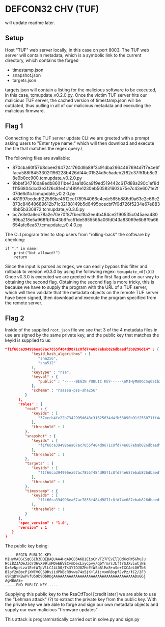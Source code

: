 # DEFCON32 CHV (TUF)
will update readme later.

## Setup
Host "TUF" web server locally, in this case on port 8003. The TUF web server will contain metadata, which is a symbolic link to the current directory, which contains the forged
- timestamp.json
- snapshot.json
- targets.json

targets.json will contain a listing for the malicious software to be executed, in this case, tcmupdate_v0.2.0.py. Once the victim TUF server hits our malicious TUF server, the cached version of timestamp.json will be outdated, thus pulling in all of our malicious metadata and executing the malicious firmware. 

## Flag 1
Connecting to the TUF server update CLI we are greeted with a prompt asking users to "Enter type name:" which will then download and execute the file that matches the regex query.\

The following files are available:
- 870cba60f57b8cbee2647241760d9a89f3c91dba2664467694d7f7e4e6ffaca588f8453302f196228b426df44c01524d5c5adeb2f82c37f51bb8c38e9b0cc900.tcmupdate_v0.2.0.py
- 9bbef34716da8edb86011be43aa1d6ca9f9ed519442c617d88a290c1ef8d11156804dcd3e3f26c81e4c14891e1230eb505831603b75e7c43e6071e2f07de6d1a.tcmupdate_v0.2.0.py
- 481997bcdcdf22586bc4512ccf78954066c4ede565b886d9a63c2c66e2873c84640689612b71c32188149b5d6495bcecbf7f0d726f5234e67e8834bb5b330872.tcmupdate_v0.3.0.py
- bc7e3e0a6ec78a2e70e70f87fbecf8a2ee4b484ce2190535c045aea48099ba218e5a968fb11b43b9fcc51de5955565a06fd043a83069e6b8f9a66654afe6ea57.tcmupdate_v0.4.0.py

The CLI program tries to stop users from "rolling-back" the software by checking:
```python3
if "." in name:
    print("Not allowed!")
    return
```
Since the input is parsed as regex, we can easily bypass this filter and rollback to version v0.3.0 by using the following regex:
`tcmupdate_v0[\D]3`
Once v0.3.0 is executed we are greeted with the first flag and on our way to obtaining the second flag. Obtaining the second flag is more tricky, this is because we have to supply the program with the URL of a TUF server, which will then validate that the metadata objects on the remote TUF server have been signed, then download and execute the program specified from the remote server. 

## Flag 2
Inside of the supplied `root.json` file we see that 3 of the 4 metadata files in use are signed by the same private key, and the public key that matches the keyid is supplied to us:
```json
"f1f66ca394996ea67ac7855f484d9871c8fd74e687ebab826dbaedf3b9296d14" : {
            "keyid_hash_algorithms" : [
               "sha256",
               "sha512"
            ],
            "keytype" : "rsa",
            "keyval" : {
               "public" : "-----BEGIN PUBLIC KEY-----\nMIHyMA0GCSqGSIb3DQEBAQUAA4HgADCB3AKB1EisCnVT27PEvEllOdXcRW5GhuJu\nHci8ZJAOeJzd7Q6vX99lmMOeEEVECvmDexLxyqpvy/qbYrm/sJLftrSJXviwCjNE\nDx6vNpeLza1EefWTpVlLCJ4LD0/Ts3Y7OJ8ZHoEfWSa8lMa8+uSc+IXCAeLOHTb6\nBlpf2mBbcPjXWFVGCS9RviidPkBcR9vwa74x5jK+lAijvxmR8spfJvPz/fC2/2F3\nu9RgDYKBwPvfU59b9ObRDgAAAAAAAAAAAAAAAAAAAAAAAAAAAAAAAAAAAAADsGGj\nAgMBAAE=\n-----END PUBLIC KEY-----\n"
            },
            "scheme" : "rsassa-pss-sha256"
         }
      },
      "roles" : {
         "root" : {
            "keyids" : [
               "37eecb4fe22b7342995d648c31625634d4fb53090b91f256071ff4a0ee7e4870"
            ],
            "threshold" : 1
         },
         "snapshot" : {
            "keyids" : [
               "f1f66ca394996ea67ac7855f484d9871c8fd74e687ebab826dbaedf3b9296d14"
            ],
            "threshold" : 1
         },
         "targets" : {
            "keyids" : [
               "f1f66ca394996ea67ac7855f484d9871c8fd74e687ebab826dbaedf3b9296d14"
            ],
            "threshold" : 1
         },
         "timestamp" : {
            "keyids" : [
               "f1f66ca394996ea67ac7855f484d9871c8fd74e687ebab826dbaedf3b9296d14"
            ],
            "threshold" : 1
         }
      },
      "spec_version" : "1.0",
      "version" : 1
   }
}
```

The public key being:
```
-----BEGIN PUBLIC KEY-----
MIHyMA0GCSqGSIb3DQEBAQUAA4HgADCB3AKB1EisCnVT27PEvEllOdXcRW5GhuJu
Hci8ZJAOeJzd7Q6vX99lmMOeEEVECvmDexLxyqpvy/qbYrm/sJLftrSJXviwCjNE
Dx6vNpeLza1EefWTpVlLCJ4LD0/Ts3Y7OJ8ZHoEfWSa8lMa8+uSc+IXCAeLOHTb6
Blpf2mBbcPjXWFVGCS9RviidPkBcR9vwa74x5jK+lAijvxmR8spfJvPz/fC2/2F3
u9RgDYKBwPvfU59b9ObRDgAAAAAAAAAAAAAAAAAAAAAAAAAAAAAAAAAAAAADsGGj
AgMBAAE=
-----END PUBLIC KEY-----
```
Supplying this public key to the RsaCtfTool [credit later] we are able to use the "Lehman attack" (?) to extract the private key from the public key. With the private key we are able to forge and sign our own metadata objects and supply our own malicious "firmware updates"

This attack is programmatically carried out in solve.py and sign.py
